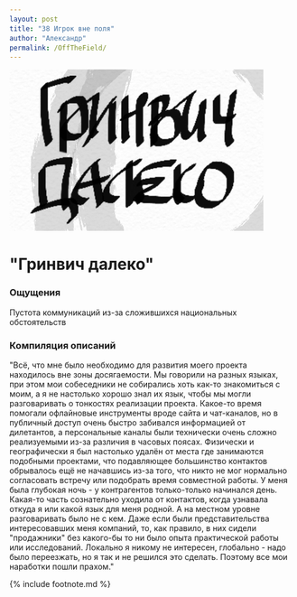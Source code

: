 ```yaml
---
layout: post
title: "38 Игрок вне поля"
author: "Александр"
permalink: /OffTheField/
---
```

!["Все вне времени и пространства"](/_img/38.jpg)
# "Гринвич далеко"

### Ощущения
Пустота коммуникаций из-за сложившихся национальных обстоятельств

### Компиляция описаний
"Всё, что мне было необходимо для развития моего проекта находилось вне зоны досягаемости. Мы говорили на разных языках, при этом мои собеседники не собирались хоть как-то знакомиться с моим, а я не настолько хорошо  знал их язык, чтобы мы могли разговаривать о тонкостях реализации проекта. Какое-то время помогали офлайновые инструменты вроде сайта и чат-каналов, но в публичный доступ  очень быстро забивался информацией от дилетантов, а персональные каналы были технически очень сложно реализуемыми из-за различия в часовых поясах.  Физически и  географически я был настолько удалён от места где занимаются подобными проектами, что подавляющее большинство контактов обрывалось ещё не начавшись из-за того, что никто не мог нормально согласовать встречу или подобрать время совместной работы. У меня была глубокая ночь - у контрагентов только-только начинался день. Какая-то часть сознательно уходила от контактов, когда узнавала откуда я или какой язык для меня родной. А на местном уровне разговаривать было не  с кем. Даже если были представительства интересовавших меня компаний, то, как правило, в них сидели "продажники" без какого-бы то ни было опыта практической работы или исследований. Локально я никому не интересен, глобально - надо было переезжать, но я так и не решился это сделать. Поэтому все мои наработки пошли прахом."

{% include footnote.md %}
